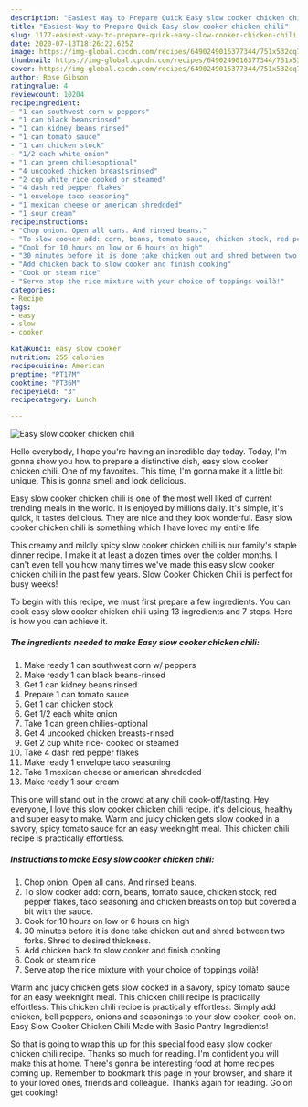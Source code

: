 ```yaml
---
description: "Easiest Way to Prepare Quick Easy slow cooker chicken chili"
title: "Easiest Way to Prepare Quick Easy slow cooker chicken chili"
slug: 1177-easiest-way-to-prepare-quick-easy-slow-cooker-chicken-chili
date: 2020-07-13T18:26:22.625Z
image: https://img-global.cpcdn.com/recipes/6490249016377344/751x532cq70/easy-slow-cooker-chicken-chili-recipe-main-photo.jpg
thumbnail: https://img-global.cpcdn.com/recipes/6490249016377344/751x532cq70/easy-slow-cooker-chicken-chili-recipe-main-photo.jpg
cover: https://img-global.cpcdn.com/recipes/6490249016377344/751x532cq70/easy-slow-cooker-chicken-chili-recipe-main-photo.jpg
author: Rose Gibson
ratingvalue: 4
reviewcount: 10204
recipeingredient:
- "1 can southwest corn w peppers"
- "1 can black beansrinsed"
- "1 can kidney beans rinsed"
- "1 can tomato sauce"
- "1 can chicken stock"
- "1/2 each white onion"
- "1 can green chiliesoptional"
- "4 uncooked chicken breastsrinsed"
- "2 cup white rice cooked or steamed"
- "4 dash red pepper flakes"
- "1 envelope taco seasoning"
- "1 mexican cheese or american shreddded"
- "1 sour cream"
recipeinstructions:
- "Chop onion. Open all cans. And rinsed beans."
- "To slow cooker add: corn, beans, tomato sauce, chicken stock, red pepper flakes, taco seasoning and chicken breasts on top but covered a bit with the sauce."
- "Cook for 10 hours on low or 6 hours on high"
- "30 minutes before it is done take chicken out and shred between two forks. Shred to desired thickness."
- "Add chicken back to slow cooker and finish cooking"
- "Cook or steam rice"
- "Serve atop the rice mixture with your choice of toppings voilà!"
categories:
- Recipe
tags:
- easy
- slow
- cooker

katakunci: easy slow cooker 
nutrition: 255 calories
recipecuisine: American
preptime: "PT17M"
cooktime: "PT36M"
recipeyield: "3"
recipecategory: Lunch

---
```



![Easy slow cooker chicken chili](https://img-global.cpcdn.com/recipes/6490249016377344/751x532cq70/easy-slow-cooker-chicken-chili-recipe-main-photo.jpg)

Hello everybody, I hope you're having an incredible day today. Today, I'm gonna show you how to prepare a distinctive dish, easy slow cooker chicken chili. One of my favorites. This time, I'm gonna make it a little bit unique. This is gonna smell and look delicious.

Easy slow cooker chicken chili is one of the most well liked of current trending meals in the world. It is enjoyed by millions daily. It's simple, it's quick, it tastes delicious. They are nice and they look wonderful. Easy slow cooker chicken chili is something which I have loved my entire life.

This creamy and mildly spicy slow cooker chicken chili is our family&#39;s staple dinner recipe. I make it at least a dozen times over the colder months. I can&#39;t even tell you how many times we&#39;ve made this easy slow cooker chicken chili in the past few years. Slow Cooker Chicken Chili is perfect for busy weeks!


To begin with this recipe, we must first prepare a few ingredients. You can cook easy slow cooker chicken chili using 13 ingredients and 7 steps. Here is how you can achieve it.

<!--inarticleads1-->

##### The ingredients needed to make Easy slow cooker chicken chili:

1. Make ready 1 can southwest corn w/ peppers
1. Make ready 1 can black beans-rinsed
1. Get 1 can kidney beans rinsed
1. Prepare 1 can tomato sauce
1. Get 1 can chicken stock
1. Get 1/2 each white onion
1. Take 1 can green chilies-optional
1. Get 4 uncooked chicken breasts-rinsed
1. Get 2 cup white rice- cooked or steamed
1. Take 4 dash red pepper flakes
1. Make ready 1 envelope taco seasoning
1. Take 1 mexican cheese or american shreddded
1. Make ready 1 sour cream


This one will stand out in the crowd at any chili cook-off/tasting. Hey everyone, I love this slow cooker chicken chili recipe. it&#39;s delicious, healthy and super easy to make. Warm and juicy chicken gets slow cooked in a savory, spicy tomato sauce for an easy weeknight meal. This chicken chili recipe is practically effortless. 

<!--inarticleads2-->

##### Instructions to make Easy slow cooker chicken chili:

1. Chop onion. Open all cans. And rinsed beans.
1. To slow cooker add: corn, beans, tomato sauce, chicken stock, red pepper flakes, taco seasoning and chicken breasts on top but covered a bit with the sauce.
1. Cook for 10 hours on low or 6 hours on high
1. 30 minutes before it is done take chicken out and shred between two forks. Shred to desired thickness.
1. Add chicken back to slow cooker and finish cooking
1. Cook or steam rice
1. Serve atop the rice mixture with your choice of toppings voilà!


Warm and juicy chicken gets slow cooked in a savory, spicy tomato sauce for an easy weeknight meal. This chicken chili recipe is practically effortless. This chicken chili recipe is practically effortless. Simply add chicken, bell peppers, onions and seasonings to your slow cooker, cook on. Easy Slow Cooker Chicken Chili Made with Basic Pantry Ingredients! 

So that is going to wrap this up for this special food easy slow cooker chicken chili recipe. Thanks so much for reading. I'm confident you will make this at home. There's gonna be interesting food at home recipes coming up. Remember to bookmark this page in your browser, and share it to your loved ones, friends and colleague. Thanks again for reading. Go on get cooking!
